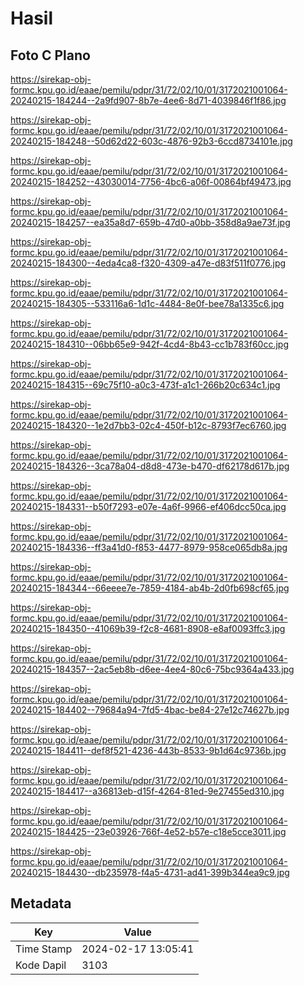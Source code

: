 # Hasil

## Foto C Plano

https://sirekap-obj-formc.kpu.go.id/eaae/pemilu/pdpr/31/72/02/10/01/3172021001064-20240215-184244--2a9fd907-8b7e-4ee6-8d71-4039846f1f86.jpg

https://sirekap-obj-formc.kpu.go.id/eaae/pemilu/pdpr/31/72/02/10/01/3172021001064-20240215-184248--50d62d22-603c-4876-92b3-6ccd8734101e.jpg

https://sirekap-obj-formc.kpu.go.id/eaae/pemilu/pdpr/31/72/02/10/01/3172021001064-20240215-184252--43030014-7756-4bc6-a06f-00864bf49473.jpg

https://sirekap-obj-formc.kpu.go.id/eaae/pemilu/pdpr/31/72/02/10/01/3172021001064-20240215-184257--ea35a8d7-659b-47d0-a0bb-358d8a9ae73f.jpg

https://sirekap-obj-formc.kpu.go.id/eaae/pemilu/pdpr/31/72/02/10/01/3172021001064-20240215-184300--4eda4ca8-f320-4309-a47e-d83f511f0776.jpg

https://sirekap-obj-formc.kpu.go.id/eaae/pemilu/pdpr/31/72/02/10/01/3172021001064-20240215-184305--533116a6-1d1c-4484-8e0f-bee78a1335c6.jpg

https://sirekap-obj-formc.kpu.go.id/eaae/pemilu/pdpr/31/72/02/10/01/3172021001064-20240215-184310--06bb65e9-942f-4cd4-8b43-cc1b783f60cc.jpg

https://sirekap-obj-formc.kpu.go.id/eaae/pemilu/pdpr/31/72/02/10/01/3172021001064-20240215-184315--69c75f10-a0c3-473f-a1c1-266b20c634c1.jpg

https://sirekap-obj-formc.kpu.go.id/eaae/pemilu/pdpr/31/72/02/10/01/3172021001064-20240215-184320--1e2d7bb3-02c4-450f-b12c-8793f7ec6760.jpg

https://sirekap-obj-formc.kpu.go.id/eaae/pemilu/pdpr/31/72/02/10/01/3172021001064-20240215-184326--3ca78a04-d8d8-473e-b470-df62178d617b.jpg

https://sirekap-obj-formc.kpu.go.id/eaae/pemilu/pdpr/31/72/02/10/01/3172021001064-20240215-184331--b50f7293-e07e-4a6f-9966-ef406dcc50ca.jpg

https://sirekap-obj-formc.kpu.go.id/eaae/pemilu/pdpr/31/72/02/10/01/3172021001064-20240215-184336--ff3a41d0-f853-4477-8979-958ce065db8a.jpg

https://sirekap-obj-formc.kpu.go.id/eaae/pemilu/pdpr/31/72/02/10/01/3172021001064-20240215-184344--66eeee7e-7859-4184-ab4b-2d0fb698cf65.jpg

https://sirekap-obj-formc.kpu.go.id/eaae/pemilu/pdpr/31/72/02/10/01/3172021001064-20240215-184350--41069b39-f2c8-4681-8908-e8af0093ffc3.jpg

https://sirekap-obj-formc.kpu.go.id/eaae/pemilu/pdpr/31/72/02/10/01/3172021001064-20240215-184357--2ac5eb8b-d6ee-4ee4-80c6-75bc9364a433.jpg

https://sirekap-obj-formc.kpu.go.id/eaae/pemilu/pdpr/31/72/02/10/01/3172021001064-20240215-184402--79684a94-7fd5-4bac-be84-27e12c74627b.jpg

https://sirekap-obj-formc.kpu.go.id/eaae/pemilu/pdpr/31/72/02/10/01/3172021001064-20240215-184411--def8f521-4236-443b-8533-9b1d64c9736b.jpg

https://sirekap-obj-formc.kpu.go.id/eaae/pemilu/pdpr/31/72/02/10/01/3172021001064-20240215-184417--a36813eb-d15f-4264-81ed-9e27455ed310.jpg

https://sirekap-obj-formc.kpu.go.id/eaae/pemilu/pdpr/31/72/02/10/01/3172021001064-20240215-184425--23e03926-766f-4e52-b57e-c18e5cce3011.jpg

https://sirekap-obj-formc.kpu.go.id/eaae/pemilu/pdpr/31/72/02/10/01/3172021001064-20240215-184430--db235978-f4a5-4731-ad41-399b344ea9c9.jpg


## Metadata

| Key        | Value               |
| ---------- | ------------------- |
| Time Stamp | 2024-02-17 13:05:41 |
| Kode Dapil | 3103                |



